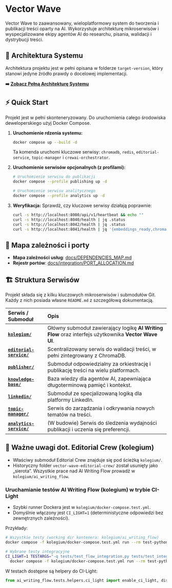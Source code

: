 # Vector Wave

Vector Wave to zaawansowany, wieloplatformowy system do tworzenia i publikacji treści oparty na AI. Wykorzystuje architekturę mikroserwisów i wyspecjalizowane ekipy agentów AI do researchu, pisania, walidacji i dystrybucji treści.

## 🚀 Architektura Systemu

Architektura projektu jest w pełni opisana w folderze `target-version`, który stanowi jedyne źródło prawdy o docelowej implementacji.

**➡️ [Zobacz Pełną Architekturę Systemu](./target-version/VECTOR_WAVE_TARGET_SYSTEM_ARCHITECTURE.md)**

## ⚡ Quick Start

Projekt jest w pełni skonteneryzowany. Do uruchomienia całego środowiska deweloperskiego użyj Docker Compose.

1.  **Uruchomienie rdzenia systemu:**
    ```bash
    docker compose up --build -d
    ```
    Ta komenda uruchomi kluczowe serwisy: `chromadb`, `redis`, `editorial-service`, `topic-manager` i `crewai-orchestrator`.

2.  **Uruchomienie serwisów opcjonalnych (z profilami):**
    ```bash
    # Uruchomienie serwisu do publikacji
    docker compose --profile publishing up -d

    # Uruchomienie serwisu analitycznego
    docker compose --profile analytics up -d
    ```

3.  **Weryfikacja:**
    Sprawdź, czy kluczowe serwisy działają poprawnie:
    ```bash
    curl -s http://localhost:8000/api/v1/heartbeat && echo ""
    curl -s http://localhost:8040/health | jq .status
    curl -s http://localhost:8042/health | jq .status
    curl -s http://localhost:8041/health | jq '{embeddings_ready,chromadb}'
    ```

## 🔗 Mapa zależności i porty

- **Mapa zależności usług**: [docs/DEPENDENCIES_MAP.md](docs/DEPENDENCIES_MAP.md)
- **Rejestr portów**: [docs/integration/PORT_ALLOCATION.md](docs/integration/PORT_ALLOCATION.md)

## 🏗️ Struktura Serwisów

Projekt składa się z kilku kluczowych mikroserwisów i submodułów Git. Każdy z nich posiada własne `README.md` z szczegółową dokumentacją.

| Serwis / Submoduł | Opis |
| :--- | :--- |
| **[`kolegium/`](./kolegium/README.md)** | Główny submoduł zawierający logikę **AI Writing Flow** oraz interfejs użytkownika **Vector Wave UI**. |
| **[`editorial-service/`](./editorial-service/README.md)** | Scentralizowany serwis do walidacji treści, w pełni zintegrowany z ChromaDB. |
| **[`publisher/`](./publisher/README.md)** | Submoduł odpowiedzialny za orkiestrację i publikację treści na wielu platformach. |
| **[`knowledge-base/`](./knowledge-base/README.md)** | Baza wiedzy dla agentów AI, zapewniająca długoterminową pamięć i kontekst. |
| **[`linkedin/`](./linkedin/README.md)** | Submoduł ze specjalizowaną logiką dla platformy LinkedIn. |
| **[`topic-manager/`](./topic-manager/README.md)** | Serwis do zarządzania i odkrywania nowych tematów na treści. |
| **[`analytics-service/`](./kolegium/analytics-service/README.md)** | (W budowie) Serwis do śledzenia wydajności publikacji i uczenia się preferencji. |

## 🧭 Ważne uwagi dot. Editorial Crew (kolegium)

- Właściwy submoduł Editorial Crew znajduje się pod ścieżką `kolegium/`.
- Historyczny folder `vector-wave-editorial-crew/` został usunięty jako „sierota”. Wszystkie prace nad AI Writing Flow prowadź w `kolegium/ai_writing_flow`.

### Uruchamianie testów AI Writing Flow (kolegium) w trybie CI-Light

- Szybki runner Dockera jest w `kolegium/docker-compose.test.yml`.
- Domyślnie włączony jest `CI_LIGHT=1` (deterministyczne odpowiedzi bez zewnętrznych zależności).

Przykłady:

```bash
# Wszystkie testy (working dir kontenera: kolegium/ai_writing_flow)
docker compose -f kolegium/docker-compose.test.yml run --rm test-python-3.11

# Wybrane testy integracyjne
CI_LIGHT=1 TESTARGS="-q tests/test_flow_integration.py tests/test_integration_phase1.py" \
  docker compose -f kolegium/docker-compose.test.yml run --rm test-python-3.11
```

W testach dostępne są helpery do CI-Light:

```python
from ai_writing_flow.tests.helpers.ci_light import enable_ci_light, disable_ci_light, kb_unavailable
```